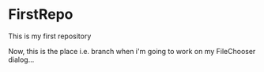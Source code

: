 # FirstRepo
This is my first repository

Now, this is the place i.e. branch when i'm going to work on my FileChooser dialog...
